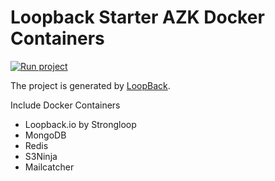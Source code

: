 # Loopback Starter AZK Docker Containers
[![Run project](https://s3-sa-east-1.amazonaws.com/assets.azk.io/run-project.png)](http://run.azk.io/start/?repo=movibe/loopback-azk)

The project is generated by [LoopBack](http://loopback.io).

Include Docker Containers
- Loopback.io by Strongloop
- MongoDB
- Redis
- S3Ninja
- Mailcatcher

